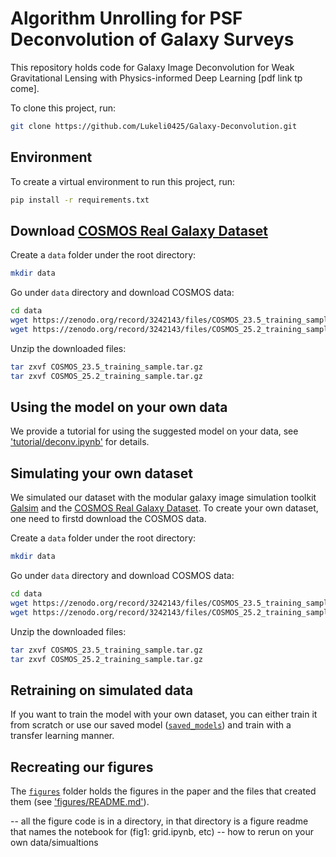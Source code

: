 # Algorithm Unrolling for PSF Deconvolution of Galaxy Surveys

This repository holds code for Galaxy Image Deconvolution for Weak Gravitational Lensing with
Physics-informed Deep Learning [pdf link tp come].

To clone this project, run:
```zsh
git clone https://github.com/Lukeli0425/Galaxy-Deconvolution.git
```

## Environment

To create a virtual environment to run this project, run:
```zsh
pip install -r requirements.txt
```

## Download [COSMOS Real Galaxy Dataset](https://zenodo.org/record/3242143#.Ysmezi-KFQJ)

Create a `data` folder under the root directory:
```zsh
mkdir data
```

Go under `data` directory and download COSMOS data:
```zsh
cd data
wget https://zenodo.org/record/3242143/files/COSMOS_23.5_training_sample.tar.gz
wget https://zenodo.org/record/3242143/files/COSMOS_25.2_training_sample.tar.gz
```

Unzip the downloaded files:
```zsh
tar zxvf COSMOS_23.5_training_sample.tar.gz
tar zxvf COSMOS_25.2_training_sample.tar.gz
```

## Using the model on your own data

We provide a tutorial for using the suggested model on your data, see ['tutorial/deconv.ipynb'](tutorial/deconv.ipynb) for details. 

## Simulating your own dataset

We simulated our dataset with the modular galaxy image simulation toolkit [Galsim](https://github.com/GalSim-developers/GalSim) and the [COSMOS Real Galaxy Dataset](https://zenodo.org/record/3242143#.Ytjzki-KFAY). To create your own dataset, one need to firstd download the COSMOS data.

Create a `data` folder under the root directory:
```zsh
mkdir data
```

Go under `data` directory and download COSMOS data:
```zsh
cd data
wget https://zenodo.org/record/3242143/files/COSMOS_23.5_training_sample.tar.gz
wget https://zenodo.org/record/3242143/files/COSMOS_25.2_training_sample.tar.gz
```

Unzip the downloaded files:
```zsh
tar zxvf COSMOS_23.5_training_sample.tar.gz
tar zxvf COSMOS_25.2_training_sample.tar.gz
```

## Retraining on simulated data

If you want to train the model with your own dataset, you can either train it from scratch or use our saved model ([`saved_models`](saved_models)) and train with a transfer learning manner.

## Recreating our figures

The [`figures`](figures) folder holds the figures in the paper and the files that created them (see ['figures/README.md'](figures/README.md)).



-- all the figure code is in a directory, in that directory is a figure readme that names the notebook for (fig1: grid.ipynb, etc)
-- how to rerun on your own data/simualtions


